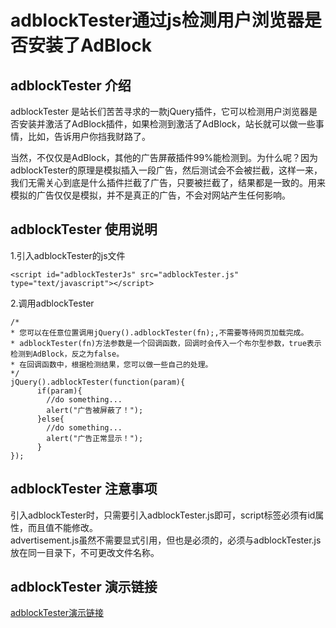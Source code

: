 adblockTester通过js检测用户浏览器是否安装了AdBlock
=============
  
adblockTester 介绍
-------------
  
adblockTester 是站长们苦苦寻求的一款jQuery插件，它可以检测用户浏览器是否安装并激活了AdBlock插件，如果检测到激活了AdBlock，站长就可以做一些事情，比如，告诉用户你挡我财路了。  
  
当然，不仅仅是AdBlock，其他的广告屏蔽插件99%能检测到。为什么呢？因为adblockTester的原理是模拟插入一段广告，然后测试会不会被拦截，这样一来，我们无需关心到底是什么插件拦截了广告，只要被拦截了，结果都是一致的。用来模拟的广告仅仅是模拟，并不是真正的广告，不会对网站产生任何影响。  
  
adblockTester 使用说明
-------------
  
1.引入adblockTester的js文件  
  
    <script id="adblockTesterJs" src="adblockTester.js" type="text/javascript"></script>
  
2.调用adblockTester  
  
    /*
    * 您可以在任意位置调用jQuery().adblockTester(fn);,不需要等待网页加载完成。
    * adblockTester(fn)方法参数是一个回调函数，回调时会传入一个布尔型参数，true表示检测到AdBlock，反之为false。
    * 在回调函数中，根据检测结果，您可以做一些自己的处理。
    */
    jQuery().adblockTester(function(param){
          if(param){
            //do something...
            alert("广告被屏蔽了！");
          }else{
            //do something...
            alert("广告正常显示！");
          }
    });
  
adblockTester 注意事项
-------------
  
引入adblockTester时，只需要引入adblockTester.js即可，script标签必须有id属性，而且值不能修改。  
advertisement.js虽然不需要显式引用，但也是必须的，必须与adblockTester.js放在同一目录下，不可更改文件名称。  
  
adblockTester 演示链接
-------------
  
[adblockTester演示链接](http://www.kpdown.com/at/ "adblockTester演示链接")  
 